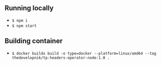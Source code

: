 ## Running locally

* `$ npm i`
* `$ npm start`

## Building container

* `$ docker buildx build -o type=docker --platform=linux/amd64 --tag thedevelopnik/tp-headers-operator-node:1.0 .`

